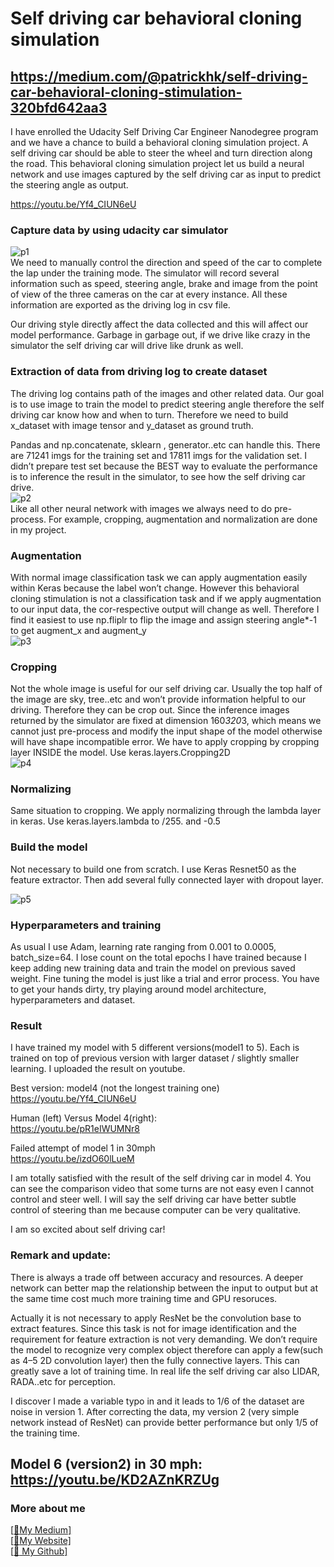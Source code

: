 # Self driving car behavioral cloning simulation
## https://medium.com/@patrickhk/self-driving-car-behavioral-cloning-stimulation-320bfd642aa3
I have enrolled the Udacity Self Driving Car Engineer Nanodegree program and we have a chance to build a behavioral cloning simulation project. A self driving car should be able to steer the wheel and turn direction along the road. This behavioral cloning simulation project let us build a neural network and use images captured by the self driving car as input to predict the steering angle as output.<br/>

https://youtu.be/Yf4_CIUN6eU

### Capture data by using udacity car simulator
![p1](https://cdn-images-1.medium.com/max/800/1*ylXEc8iiewbHKx-uv7GUUw.png)<br/>
We need to manually control the direction and speed of the car to complete the lap under the training mode. The simulator will record several information such as speed, steering angle, brake and image from the point of view of the three cameras on the car at every instance. All these information are exported as the driving log in csv file.

Our driving style directly affect the data collected and this will affect our model performance. Garbage in garbage out, if we drive like crazy in the simulator the self driving car will drive like drunk as well.<br/>
### Extraction of data from driving log to create dataset
The driving log contains path of the images and other related data. Our goal is to use image to train the model to predict steering angle therefore the self driving car know how and when to turn. Therefore we need to build x_dataset with image tensor and y_dataset as ground truth.

Pandas and np.concatenate, sklearn , generator..etc can handle this. There are 71241 imgs for the training set and 17811 imgs for the validation set. I didn’t prepare test set because the BEST way to evaluate the performance is to inference the result in the simulator, to see how the self driving car drive.<br/>
![p2](https://cdn-images-1.medium.com/max/800/1*aF3GePEYX5vNwcHwjaaI1g.png)<br/>
Like all other neural network with images we always need to do pre-process. For example, cropping, augmentation and normalization are done in my project.<br/>
### Augmentation
With normal image classification task we can apply augmentation easily within Keras because the label won’t change. However this behavioral cloning stimulation is not a classification task and if we apply augmentation to our input data, the cor-respective output will change as well. Therefore I find it easiest to use np.fliplr to flip the image and assign steering angle*-1 to get augment_x and augment_y<br/>
![p3](https://cdn-images-1.medium.com/max/800/1*1avEctDVer914YE4TD_Meg.png)<br/>

### Cropping
Not the whole image is useful for our self driving car. Usually the top half of the image are sky, tree..etc and won’t provide information helpful to our driving. Therefore they can be crop out. Since the inference images returned by the simulator are fixed at dimension 160*320*3, which means we cannot just pre-process and modify the input shape of the model otherwise will have shape incompatible error. We have to apply cropping by cropping layer INSIDE the model. Use keras.layers.Cropping2D<br/>
![p4](https://cdn-images-1.medium.com/max/800/1*VdMmeyxDgAjO2ZJUkf916w.png)<br/>
### Normalizing
Same situation to cropping. We apply normalizing through the lambda layer in keras. Use keras.layers.lambda to /255. and -0.5<br/>
### Build the model
Not necessary to build one from scratch. I use Keras Resnet50 as the feature extractor. Then add several fully connected layer with dropout layer.<br/>

![p5](https://cdn-images-1.medium.com/max/800/1*Kg8pZqKyj-dtsdLr0nrJnA.png)<br/>
### Hyperparameters and training
As usual I use Adam, learning rate ranging from 0.001 to 0.0005, batch_size=64. I lose count on the total epochs I have trained because I keep adding new training data and train the model on previous saved weight. Fine tuning the model is just like a trial and error process. You have to get your hands dirty, try playing around model architecture, hyperparameters and dataset.<br/>
### Result
I have trained my model with 5 different versions(model1 to 5). Each is trained on top of previous version with larger dataset / slightly smaller learning. I uploaded the result on youtube.<br/>

Best version: model4 (not the longest training one)<br/>
https://youtu.be/Yf4_CIUN6eU <br/>

Human (left) Versus Model 4(right): <br/>
https://youtu.be/pR1eIWUMNr8<br/>


Failed attempt of model 1 in 30mph<br/>
https://youtu.be/izdO60lLueM<br/>

I am totally satisfied with the result of the self driving car in model 4. You can see the comparison video that some turns are not easy even I cannot control and steer well. I will say the self driving car have better subtle control of steering than me because computer can be very qualitative.

I am so excited about self driving car!<br/>

### Remark and update:
There is always a trade off between accuracy and resources. A deeper network can better map the relationship between the input to output but at the same time cost much more training time and GPU resoruces.<br/>

Actually it is not necessary to apply ResNet be the convolution base to extract features. Since this task is not for image identification and the requirement for feature extraction is not very demanding. We don’t require the model to recognize very complex object therefore can apply a few(such as 4–5 2D convolution layer) then the fully connective layers. This can greatly save a lot of training time. In real life the self driving car also LIDAR, RADA..etc for perception.<br/>

I discover I made a variable typo in and it leads to 1/6 of the dataset are noise in version 1. After correcting the data, my version 2 (very simple network instead of ResNet) can provide better performance but only 1/5 of the training time.<br/>

Model 6 (version2) in 30 mph:<br/>
https://youtu.be/KD2AZnKRZUg<br/>
-------------------------------------------------------------------------------------------------------------------------------------
### More about me
[[:pencil:My Medium]](https://medium.com/@patrickhk)<br/>
[[:house_with_garden:My Website]](https://www.fiyeroleung.com/)<br/>
[[:space_invader:	My Github]](https://github.com/fiyero)<br/>
